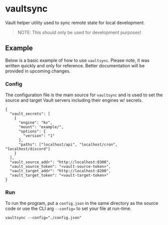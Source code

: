 # vaultsync

Vault helper utility used to sync remote state for local development.

> NOTE: This should only be used for development purposes!

## Example

Below is a basic example of how to use `vaultsync`. Please note, it was written quickly and only for reference. Better documentation will be provided in upcoming changes.

### Config

The configuration file is the main source for `vaultsync` and is used to set the source and target Vault servers including their engines w/ secrets.

```
{
  "vault_secrets": [
    {
      "engine": "kv",
      "mount": "example/",
      "options": {
        "version": "1"
      },
      "paths": ["localhost/api", "localhost/cron", "localhost/discord"]
    }
  ],
  "vault_source_addr": "http://localhost:8300",
  "vault_source_token": "<vault-source-token>",
  "vault_target_addr": "http://localhost:8200",
  "vault_target_token": "<vault-target-token>"
}
```

### Run

To run the program, put a `config.json` in the same directory as the source code or use the CLI arg `--config=` to set your file at run-time.

```
vaultsync --config="./config.json"
```

